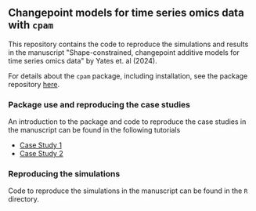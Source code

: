 ## Changepoint models for time series omics data with `cpam`
This repository contains the code to reproduce the simulations and results in the 
manuscript "Shape-constrained, changepoint additive models for time series omics data" 
by Yates et. al (2024).

For details about the `cpam` package, including installation, 
see the package repository [here](https://github.com/l-a-yates/cpam).

### Package use and reproducing the case studies
An introduction to the package and code to reproduce the case studies in the 
manuscript can be found in the following tutorials
 - [Case Study 1](https://raw.githack.com/l-a-yates/cpam_manuscript/main/R/crisp.html)
 - [Case Study 2](https://raw.githack.com/l-a-yates/cpam_manuscript/main/R/torre.html)

### Reproducing the simulations
Code to reproduce the simulations in the manuscript can be found in the `R` directory.
